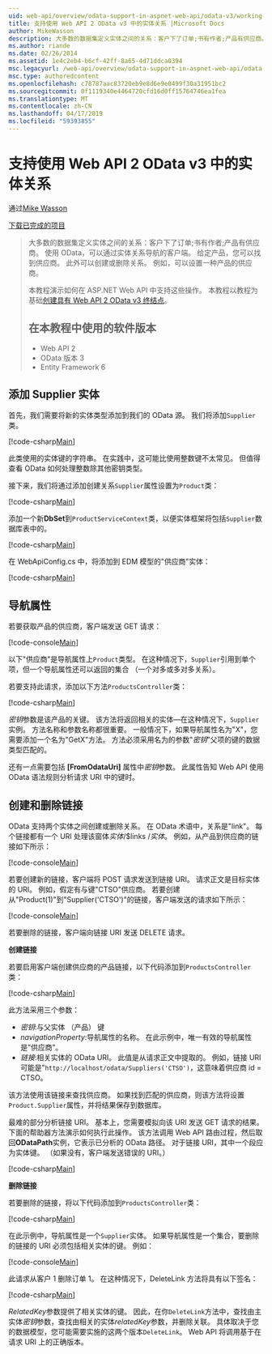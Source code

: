 ```yaml
---
uid: web-api/overview/odata-support-in-aspnet-web-api/odata-v3/working-with-entity-relations
title: 支持使用 Web API 2 OData v3 中的实体关系 |Microsoft Docs
author: MikeWasson
description: 大多数的数据集定义实体之间的关系：客户下了订单;书有作者;产品有供应商。 使用 OData，可以通过导航的客户端...
ms.author: riande
ms.date: 02/26/2014
ms.assetid: 1e4c2eb4-b6cf-42ff-8a65-4d71ddca0394
msc.legacyurl: /web-api/overview/odata-support-in-aspnet-web-api/odata-v3/working-with-entity-relations
msc.type: authoredcontent
ms.openlocfilehash: c78787aac83720eb9e8d6e9e0499f30a31951bc2
ms.sourcegitcommit: 0f1119340e4464720cfd16d0ff15764746ea1fea
ms.translationtype: MT
ms.contentlocale: zh-CN
ms.lasthandoff: 04/17/2019
ms.locfileid: "59393855"
---
```

# <a name="supporting-entity-relations-in-odata-v3-with-web-api-2"></a>支持使用 Web API 2 OData v3 中的实体关系

通过[Mike Wasson](https://github.com/MikeWasson)

[下载已完成的项目](http://code.msdn.microsoft.com/ASPNET-Web-API-OData-cecdb524)

> 大多数的数据集定义实体之间的关系：客户下了订单;书有作者;产品有供应商。 使用 OData，可以通过实体关系导航的客户端。 给定产品，您可以找到供应商。 此外可以创建或删除关系。 例如，可以设置一种产品的供应商。
> 
> 本教程演示如何在 ASP.NET Web API 中支持这些操作。 本教程以教程为基础[创建具有 Web API 2 OData v3 终结点](creating-an-odata-endpoint.md)。
> 
> ## <a name="software-versions-used-in-the-tutorial"></a>在本教程中使用的软件版本
> 
> 
> - Web API 2
> - OData 版本 3
> - Entity Framework 6


## <a name="add-a-supplier-entity"></a>添加 Supplier 实体

首先，我们需要将新的实体类型添加到我们的 OData 源。 我们将添加`Supplier`类。

[!code-csharp[Main](working-with-entity-relations/samples/sample1.cs)]

此类使用的实体键的字符串。 在实践中，这可能比使用整数键不太常见。 但值得查看 OData 如何处理整数除其他密钥类型。

接下来，我们将通过添加创建关系`Supplier`属性设置为`Product`类：

[!code-csharp[Main](working-with-entity-relations/samples/sample2.cs)]

添加一个新**DbSet**到`ProductServiceContext`类，以便实体框架将包括`Supplier`数据库表中的。

[!code-csharp[Main](working-with-entity-relations/samples/sample3.cs?highlight=9)]

在 WebApiConfig.cs 中，将添加到 EDM 模型的"供应商"实体：

[!code-csharp[Main](working-with-entity-relations/samples/sample4.cs?highlight=4)]

## <a name="navigation-properties"></a>导航属性

若要获取产品的供应商，客户端发送 GET 请求：

[!code-console[Main](working-with-entity-relations/samples/sample5.cmd)]

以下"供应商"是导航属性上`Product`类型。 在这种情况下，`Supplier`引用到单个项，但一个导航属性还可以返回的集合 （一个对多或多对多关系）。

若要支持此请求，添加以下方法`ProductsController`类：

[!code-csharp[Main](working-with-entity-relations/samples/sample6.cs)]

*密钥*参数是该产品的关键。 该方法将返回相关的实体&#8212;在这种情况下，`Supplier`实例。 方法名称和参数名称都很重要。 一般情况下，如果导航属性名为"X"，您需要添加一个名为"GetX"方法。 方法必须采用名为的参数"*密钥*"父项的键的数据类型匹配的。

还有一点需要包括 **[FromOdataUri]** 属性中*密钥*参数。 此属性告知 Web API 使用 OData 语法规则分析请求 URI 中的键时。

## <a name="creating-and-deleting-links"></a>创建和删除链接

OData 支持两个实体之间创建或删除关系。 在 OData 术语中，关系是"link"。 每个链接都有一个 URI 处理该窗体*实体*/$links /*实体*。 例如，从产品到供应商的链接如下所示：

[!code-console[Main](working-with-entity-relations/samples/sample7.cmd)]

若要创建新的链接，客户端将 POST 请求发送到链接 URI。 请求正文是目标实体的 URI。 例如，假定有与键"CTSO"供应商。 若要创建从"Product(1)"到"Supplier('CTSO')"的链接，客户端发送的请求如下所示：

[!code-console[Main](working-with-entity-relations/samples/sample8.cmd)]

若要删除的链接，客户端向链接 URI 发送 DELETE 请求。

**创建链接**

若要启用客户端创建供应商的产品链接，以下代码添加到`ProductsController`类：

[!code-csharp[Main](working-with-entity-relations/samples/sample9.cs)]

此方法采用三个参数：

- *密钥*:与父实体 （产品） 键
- *navigationProperty*:导航属性的名称。 在此示例中，唯一有效的导航属性是"供应商"。
- *链接*:相关实体的 OData URI。 此值是从请求正文中提取的。 例如，链接 URI 可能是"`http://localhost/odata/Suppliers('CTSO')`，这意味着供应商 id = CTSO。

该方法使用该链接来查找供应商。 如果找到匹配的供应商，则该方法将设置`Product.Supplier`属性，并将结果保存到数据库。

最难的部分分析链接 URI。 基本上，您需要模拟向该 URI 发送 GET 请求的结果。 下面的帮助器方法演示如何执行此操作。 该方法调用 Web API 路由过程，然后取回**ODataPath**实例，它表示已分析的 OData 路径。 对于链接 URI，其中一个段应为实体键。 （如果没有，客户端发送错误的 URI。）

[!code-csharp[Main](working-with-entity-relations/samples/sample10.cs)]

**删除链接**

若要删除的链接，将以下代码添加到`ProductsController`类：

[!code-csharp[Main](working-with-entity-relations/samples/sample11.cs)]

在此示例中，导航属性是一个`Supplier`实体。 如果导航属性是一个集合，要删除的链接的 URI 必须包括相关实体的键。 例如：

[!code-console[Main](working-with-entity-relations/samples/sample12.cmd)]

此请求从客户 1 删除订单 1。 在这种情况下，DeleteLink 方法将具有以下签名：

[!code-csharp[Main](working-with-entity-relations/samples/sample13.cs)]

*RelatedKey*参数提供了相关实体的键。 因此，在你`DeleteLink`方法中，查找由主实体*密钥*参数，查找由相关的实体*relatedKey*参数，并删除关联。 具体取决于您的数据模型，您可能需要实施的这两个版本`DeleteLink`。 Web API 将调用基于在请求 URI 上的正确版本。
